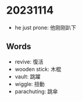 # 20231114

- he just prone: 他刚刚趴下

## Words

- revive: 復活
- wooden stick: 木棍
- vault: 跳躍
- wiggle: 扭動
- parachuting: 跳傘
